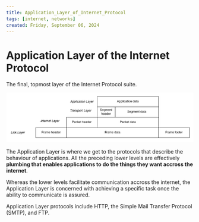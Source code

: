 ```yaml
---
title: Application_Layer_of_Internet_Protocol
tags: [internet, networks]
created: Friday, September 06, 2024
---
```


# Application Layer of the Internet Protocol

The final, topmost layer of the Internet Protocol suite.

![Data at the Application Layer](../img/application-layer-data.png)

The Application Layer is where we get to the protocols that describe the
behaviour of applications. All the preceding lower levels are effectively
**plumbing that enables applications to do the things they want accross the
internet**.

Whereas the lower levels facilitate communication accross the internet, the
Application Layer is concerned with achieving a specific task once the ability
to communicate is assured.

Application Layer protocols include HTTP, the Simple Mail Transfer Protocol
(SMTP), and FTP.
